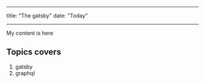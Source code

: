 
---

title: "The gatsby"
date: "Today"

---

My content is here

## Topics covers

1. gatsby
2. graphql